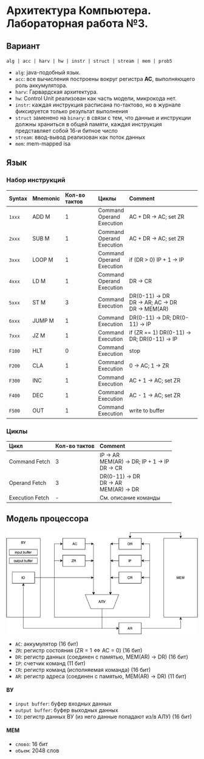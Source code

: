 # Архитектура Компьютера. Лабораторная работа №3.

## Вариант
`alg | acc | harv | hw | instr | struct | stream | mem | prob5`

* `alg`: java-подобный язык.
* `acc`: все вычисления построены вокруг регистра **AC**, выполняющего роль аккумулятора.
* `harv`: Гарвардская архитектура.
* `hw`: Control Unit реализован как часть модели, микрокода нет.
* `instr`: каждая инструкция расписана по-тактово, но в журнале фиксируется только результат выполнения
* `struct` заменено на `binary`: в связи с тем, что данные и инструкции должны храниться в общей памяти, каждая инструкция представляет собой 16-и битное число
* `stream`: ввод-вывод реализован как поток данных
* `mem`: mem-mapped isa

## Язык

### Набор инструкций

| Syntax | Mnemonic | Кол-во тактов  | Циклы                                | Comment                                                     |
|:-------|:---------|:---------------|:-------------------------------------|:------------------------------------------------------------|
| `1xxx` | ADD M    | 1              | Command<br/> Operand <br/> Execution | AC + DR -> AC; set ZR                                       |
| `2xxx` | SUB M    | 1              | Command<br/> Operand <br/> Execution | AC + DR -> AC; set ZR                                       |
| `3xxx` | LOOP M   | 1              | Command<br/> Operand <br/> Execution | if (DR > 0) IP + 1 -> IP                                    |
| `4xxx` | LD M     | 1              | Command<br/> Operand <br/> Execution | DR -> CR                                                    |
| `5xxx` | ST M     | 3              | Command<br/> Execution               | DR(0-11) -> DR <br/> DR -> AR; AC -> DR <br/> DR -> MEM(AR) |
| `6xxx` | JUMP M   | 1              | Command<br/> Execution               | DR(0-11) -> DR; DR(0-11) -> IP                              |
| `7xxx` | JZ M     | 1              | Command<br/> Execution               | if (ZR == 1) DR(0-11) -> DR; DR(0-11) -> IP                 |
| `F100` | HLT      | 0              | Command<br/> Execution               | stop                                                        |
| `F200` | CLA      | 1              | Command<br/> Execution               | 0 -> AC; 1 -> ZR                                            |
| `F300` | INC      | 1              | Command<br/> Execution               | AC + 1 -> AC; set ZR                                        |
| `F400` | DEC      | 1              | Command<br/> Execution               | AC - 1 -> AC; set ZR                                        | 
| `F500` | OUT      | 1              | Command<br/> Execution               | write to buffer                                             |

### Циклы

| Цикл            | Кол-во тактов | Comment                                                   | 
|:----------------|:--------------|:----------------------------------------------------------|
| Command Fetch   | 3             | IP -> AR <br/> MEM(AR) -> DR; IP + 1 -> IP <br/> DR -> CR | 
| Operand Fetch   | 3             | DR(0-11) -> DR <br/> DR -> AR <br/> MEM(AR) -> DR         | 
| Execution Fetch | -             | См. описание команды                                      |



## Модель процессора

![Processor](./img/proc.png)

* `AC`: аккумулятор (16 бит)
* `ZR`: регистр состояния (ZR = 1 <=> AC = 0) (16 бит)
* `DR`: регистр данных (соединен с памятью, MEM(AR) -> DR) (16 бит)
* `IP`: счетчик команд (11 бит)
* `CR`: регистр команд (исполняемая команда) (16 бит)
* `AR`: регистр адреса (соединен с памятью, MEM(AR) -> DR) (11 бит)

#### ВУ

* `input buffer`: буфер входных данных
* `output buffer`: буфер выходных данных
* `IO`: регистр данных ВУ (из него данные попадают из/в АЛУ) (16 бит)

#### MEM

* `слово`: 16 бит
* `обьем`: 2048 слов
